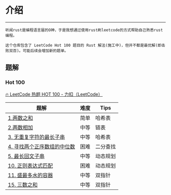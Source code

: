 # 介绍

---

    听闻rust是编程语言届的O神，于是我想通过使用rust刷leetcode的方式帮助自己熟悉rust编程。

    这个仓库包含了 LeetCode Hot 100 题目的 Rust 解法(施工中)，但并不都是最优解(即击败双百)。可能后续会增加新的题单。

## 题解

### Hot 100

[🔥 LeetCode 热题 HOT 100 - 力扣（LeetCode）](https://leetcode.cn/problem-list/2cktkvj/)

| 题解                                                                                                                           | 难度 | Tips     |
| ------------------------------------------------------------------------------------------------------------------------------ | ---- | -------- |
| [1.两数之和](https://github.com/haolian123/Rust-For-LeetCode/blob/main/Hot%20100/1.two_sum.rs)                                    | 简单 | 哈希表   |
| [2.两数相加](https://github.com/haolian123/Rust-For-LeetCode/blob/main/Hot%20100/2.add_two_numbers.rs)                            | 中等 | 链表     |
| [3. 无重复字符的最长子串](https://github.com/haolian123/Rust-For-LeetCode/blob/main/Hot%20100/3.length_of_longest_substring.rs)   | 中等 | 哈希表   |
| [4. 寻找两个正序数组的中位数](https://github.com/haolian123/Rust-For-LeetCode/blob/main/Hot%20100/4.find_median_sorted_arrays.rs) | 困难 | 二分查找 |
| [5. 最长回文子串](https://github.com/haolian123/Rust-For-LeetCode/blob/main/Hot%20100/5.longest_palindrome.rs) | 中等 | 动态规划 |
| [10. 正则表达式匹配](https://github.com/haolian123/Rust-For-LeetCode/blob/main/Hot%20100/6.is_match.rs) | 困难 | 动态规划 |
| [11. 盛最多水的容器](https://github.com/haolian123/Rust-For-LeetCode/blob/main/Hot%20100/7.max_area.rs) | 中等 | 双指针 |
| [15. 三数之和](https://github.com/haolian123/Rust-For-LeetCode/blob/main/Hot%20100/8.three_sum.rs) | 中等 | 双指针 |

